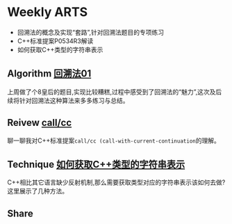 # Weekly ARTS

- 回溯法的概念及实现“套路”,针对回溯法题目的专项练习
- C++标准提案P0534R3解读
- 如何获取C++类型的字符串表示

## Algorithm [回溯法01](Backtracking01.md)

上周做了个8皇后的题目,实现比较糟糕,过程中感受到了回溯法的“魅力”,这次及后续将针对回溯法这种算法来多多练习与总结。

## Reivew [call/cc](P0534R3Review.md)

聊一聊我对C++标准提案`call/cc (call-with-current-continuation`的理解。

## Technique [如何获取C++类型的字符串表示](ExploringCppTypes.md)

C++相比其它语言缺少反射机制,那么需要获取类型对应的字符串表示该如何去做?这里展示了几种方法。

## Share
